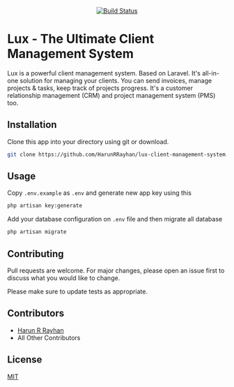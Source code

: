 <p align="center">
<a href="https://github.com/HarunRRayhan/lux-client-management-system"><img src="https://github.com/HarunRRayhan/lux-client-management-system/workflows/Build/badge.svg" alt="Build Status"></a>
</p>

# Lux - The Ultimate Client Management System

Lux is a powerful client management system. Based on Laravel. It's all-in-one solution for managing your clients. You can send invoices, manage projects & tasks, keep track of projects progress. It's a customer relationship management (CRM) and project management system (PMS) too.

## Installation

Clone this app into your directory using git or download. 

```bash
git clone https://github.com/HarunRRayhan/lux-client-management-system.git
```

## Usage
Copy `.env.example` as `.env` and generate new app key using this
```bash
php artisan key:generate
```

Add your database configuration on `.env` file and then migrate all database
```bash
php artisan migrate
```

## Contributing
Pull requests are welcome. For major changes, please open an issue first to discuss what you would like to change.

Please make sure to update tests as appropriate.

## Contributors
- [Harun R Rayhan](https://github.com/HarunRRayhan)
- All Other Contributors

## License
[MIT](./LICENSE.md)
